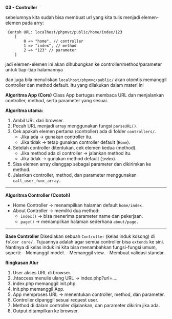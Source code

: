 **03 - Controller**

sebelumnya kita sudah bisa membuat url yang kita tulis menjadi elemen-elemen pada arry:

     Contoh URL: localhost/phpmvc/public/home/index/123
        [
            0 => "home", // controller
            1 => "index", // method
            2 => "123" // parameter
        ]

jadi elemen-elemen ini akan dihubungkan ke controller/method/parameter untuk tiap-tiap halamannya 

dan juga bila menuliskan `localhost/phpmvc/public/` akan otomtis memanggil controller dan method default. Itu yang dilakukan dalam materi ini

**Algoritma App (Core)**
Class App bertugas membaca URL dan menjalankan controller, method, serta parameter yang sesuai.

__Algoritma utama:__
1. Ambil URL dari browser.
2. Pecah URL menjadi array menggunakan fungsi `parseURL()`.
3. Cek apakah elemen pertama (controller) ada di folder `controllers/`.
    - Jika ada → gunakan controller itu.
    - Jika tidak → tetap gunakan controller default (`Home`).
4. Setelah controller ditentukan, cek elemen kedua (method).
    - Jika method ada di controller → jalankan method itu.
    - Jika tidak → gunakan method default (`index`).
5. Sisa elemen array dianggap sebagai parameter dan dikirimkan ke method.
6. Jalankan controller, method, dan parameter menggunakan `call_user_func_array.`

---
**Algoritma Controller (Contoh)**
- Home Controller → menampilkan halaman default `home/index.`
- About Controller → memiliki dua method:
    - `index()` → bisa menerima parameter name dan pekerjaan.
    - `page()` → menampilkan halaman sederhana `about/page.`

---
**Base Controller**
Disediakan sebuah `Controller` (kelas induk kosong) di `folder core/.`
Tujuannya adalah agar semua controller bisa `extends` ke sini.
Nantinya di kelas induk ini kita bisa menambahkan fungsi-fungsi umum, seperti:
    - Memanggil model.
    - Memanggil view.
    - Membuat validasi standar.

**Ringkasan Alur**
1. User akses URL di browser.
2. .htaccess menulis ulang URL → index.php?url=....
3. index.php memanggil init.php.
4. init.php memanggil App.
5. App memproses URL → menentukan controller, method, dan parameter.
5. Controller dipanggil sesuai request user.
6. Method di dalam controller dijalankan, dan parameter dikirim jika ada.
7. Output ditampilkan ke browser.